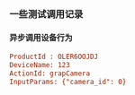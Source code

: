 
### 一些测试调用记录

#### 异步调用设备行为

```ini
ProductId : OLER6OOJDJ
DeviceName: 123
ActionId: grapCamera
InputParams: {"camera_id": 0}
```
